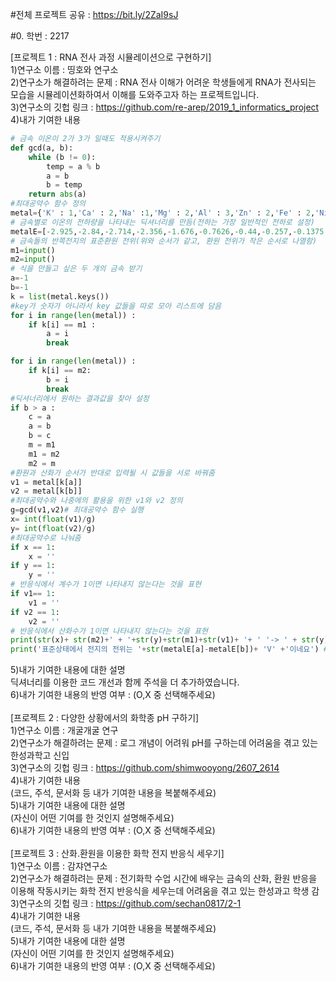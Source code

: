 #전체 프로젝트 공유 : https://bit.ly/2ZaI9sJ <br>

#0. 학번 : 2217<br>

[프로젝트 1 : RNA 전사 과정 시뮬레이션으로 구현하기]<br>
1)연구소 이름 : 띵호와 연구소<br>
2)연구소가 해결하려는 문제 : RNA 전사 이해가 어려운 학생들에게 RNA가 전사되는 모습을 시뮬레이션화하여서 이해를 도와주고자 하는 프로젝트입니다.<br>
3)연구소의 깃헙 링크 : https://github.com/re-arep/2019_1_informatics_project<br>
4)내가 기여한 내용<br>
```Python
# 금속 이온이 2가 3가 일때도 적용시켜주기
def gcd(a, b):
    while (b != 0):
        temp = a % b
        a = b
        b = temp
    return abs(a)
#최대공약수 함수 정의
metal={'K' : 1,'Ca' : 2,'Na' :1,'Mg' : 2,'Al' : 3,'Zn' : 2,'Fe' : 2,'Ni' : 2,'Sn' : 2,'Pb' : 2, 'SHE' : 1, 'SCE' : 1, 'Cu' :2,'Ag' : 1,'Pt' : 2,'Au' : 3} 
# 금속별로 이온의 전하량을 나타내는 딕셔너리를 만듬(전하는 가장 일반적인 전하로 설정)
metalE=[-2.925,-2.84,-2.714,-2.356,-1.676,-0.7626,-0.44,-0.257,-0.1375,-0.1263, 0, 0.241, 0.34,0.7991,1.188,1.52]
# 금속들의 반쪽전지의 표준환원 전위(위와 순서가 같고, 환원 전위가 작은 순서로 나열함)
m1=input()
m2=input()
# 식을 만들고 싶은 두 개의 금속 받기
a=-1
b=-1
k = list(metal.keys())
#key가 숫자가 아니라서 key 값들을 따로 모아 리스트에 담음
for i in range(len(metal)) :
    if k[i] == m1 :
        a = i
        break

for i in range(len(metal)) :
    if k[i] == m2:
        b = i
        break
#딕셔너리에서 원하는 결과값을 찾아 설정
if b > a :
    c = a
    a = b
    b = c
    m = m1
    m1 = m2
    m2 = m
#환원과 산화가 순서가 반대로 입력될 시 값들을 서로 바꿔줌
v1 = metal[k[a]]
v2 = metal[k[b]]
#최대공약수와 나중에의 활용을 위한 v1와 v2 정의
g=gcd(v1,v2)# 최대공약수 함수 실행
x= int(float(v1)/g)
y= int(float(v2)/g)
#최대공약수로 나눠줌
if x == 1:
    x = ''
if y == 1:
    y = ''
# 반응식에서 계수가 1이면 나타내지 않는다는 것을 표현
if v1== 1:
    v1 = ''
if v2 == 1:
    v2 = ''
# 반응식에서 산화수가 1이면 나타내지 않는다는 것을 표현
print(str(x)+ str(m2)+' + '+str(y)+str(m1)+str(v1)+ '+ ' '-> ' + str(y) + str(m1) +' + '+ str(x) + str(m2) + str(v2) + '+') # 반응식 표현
print('표준상태에서 전지의 전위는 '+str(metalE[a]-metalE[b])+ 'V' +'이네요') # 전지의 표준 전위를 계산<br>
```
5)내가 기여한 내용에 대한 설명<br>
딕셔너리를 이용한 코드 개선과 함께 주석을 더 추가하였습니다.<br>
6)내가 기여한 내용의 반영 여부 : (O,X 중 선택해주세요)<br>
<br>
[프로젝트 2 : 다양한 상황에서의 화학종 pH 구하기]<br>
1)연구소 이름 : 개굴개굴 연구<br>
2)연구소가 해결하려는 문제 : 로그 개념이 어려워 pH를 구하는데 어려움을 겪고 있는 한성과학고 신입<br>
3)연구소의 깃헙 링크 : https://github.com/shimwooyong/2607_2614<br>
4)내가 기여한 내용<br>
(코드, 주석, 문서화 등 내가 기여한 내용을 복붙해주세요)<br>
5)내가 기여한 내용에 대한 설명<br>
(자신이 어떤 기여를 한 것인지 설명해주세요)<br>
6)내가 기여한 내용의 반영 여부 : (O,X 중 선택해주세요)<br>
<br>
[프로젝트 3 : 산화.환원을 이용한 화학 전지 반응식 세우기]<br>
1)연구소 이름 : 감쟈연구소<br>
2)연구소가 해결하려는 문제 : 전기화학 수업 시간에 배우는 금속의 산화, 환원 반응을 이용해 작동시키는 화학 전지 반응식을 세우는데 어려움을 겪고 있는 한성과고 학생 감<br>
3)연구소의 깃헙 링크 : https://github.com/sechan0817/2-1<br>
4)내가 기여한 내용<br>
(코드, 주석, 문서화 등 내가 기여한 내용을 복붙해주세요)<br>
5)내가 기여한 내용에 대한 설명<br>
(자신이 어떤 기여를 한 것인지 설명해주세요)<br>
6)내가 기여한 내용의 반영 여부 : (O,X 중 선택해주세요)<br>
